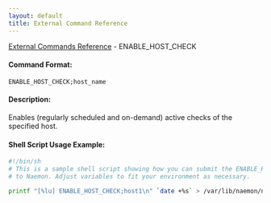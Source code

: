```yaml
---
layout: default
title: External Command Reference
---
```


<!--
************************************************
* AUTO GENERATED PAGE - USE ./update SCRIPT
************************************************
-->

<span class="glyphicon glyphicon-arrow-up"></span><a href="index.html"> External Commands Reference</a> - ENABLE_HOST_CHECK<br>

#### Command Format:

`ENABLE_HOST_CHECK;host_name`

#### Description:

Enables (regularly scheduled and on-demand) active checks of the specified host.

#### Shell Script Usage Example:

```sh
#!/bin/sh
# This is a sample shell script showing how you can submit the ENABLE_HOST_CHECK command
# to Naemon. Adjust variables to fit your environment as necessary.

printf "[%lu] ENABLE_HOST_CHECK;host1\n" `date +%s` > /var/lib/naemon/naemon.cmd
```
